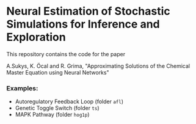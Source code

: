 # Neural Estimation of Stochastic Simulations for Inference and Exploration

This repository contains the code for the paper

A.Sukys, K. Öcal and R. Grima, "Approximating Solutions of the Chemical Master Equation using Neural Networks"

### Examples:
- Autoregulatory Feedback Loop (folder `afl`)
- Genetic Toggle Switch (folder `ts`)
- MAPK Pathway (folder `hog1p`)
